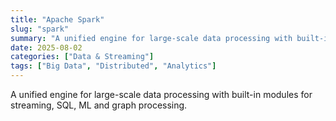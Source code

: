 ```yaml
---
title: "Apache Spark"
slug: "spark"
summary: "A unified engine for large-scale data processing with built-in modules for streaming, SQL, ML and graph processing."
date: 2025-08-02
categories: ["Data & Streaming"]
tags: ["Big Data", "Distributed", "Analytics"]
---
```


A unified engine for large-scale data processing with built-in modules for streaming, SQL, ML and graph processing.
